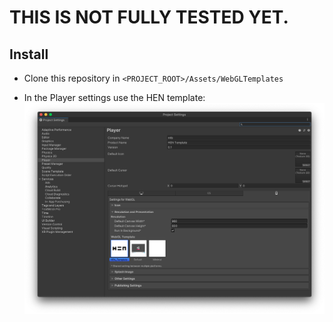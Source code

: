 # THIS IS NOT FULLY TESTED YET.

## Install

- Clone this repository in `<PROJECT_ROOT>/Assets/WebGLTemplates`

- In the Player settings use the HEN template:
  ![](docs/player_settings.png)

